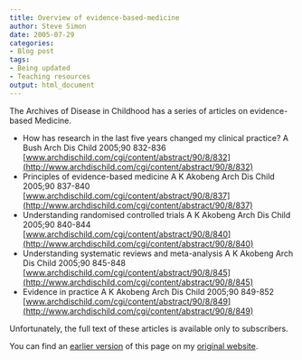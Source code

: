```yaml
---
title: Overview of evidence-based-medicine
author: Steve Simon
date: 2005-07-29
categories:
- Blog post
tags:
- Being updated
- Teaching resources
output: html_document
---
```

The Archives of Disease in Childhood has a series of articles on
evidence-based Medicine.

- How has research in the last five years changed my clinical
practice? A Bush Arch Dis Child 2005;90 832-836
[www.archdischild.com/cgi/content/abstract/90/8/832](http://www.archdischild.com/cgi/content/abstract/90/8/832)
- Principles of evidence-based medicine A K Akobeng Arch Dis Child
2005;90 837-840
[www.archdischild.com/cgi/content/abstract/90/8/837](http://www.archdischild.com/cgi/content/abstract/90/8/837)
- Understanding randomised controlled trials A K Akobeng Arch Dis
Child 2005;90 840-844
[www.archdischild.com/cgi/content/abstract/90/8/840](http://www.archdischild.com/cgi/content/abstract/90/8/840)
- Understanding systematic reviews and meta-analysis A K Akobeng Arch
Dis Child 2005;90 845-848
[www.archdischild.com/cgi/content/abstract/90/8/845](http://www.archdischild.com/cgi/content/abstract/90/8/845)
- Evidence in practice A K Akobeng Arch Dis Child 2005;90 849-852
[www.archdischild.com/cgi/content/abstract/90/8/849](http://www.archdischild.com/cgi/content/abstract/90/8/849)

Unfortunately, the full text of these articles is available only to
subscribers.

You can find an [earlier version][sim1] of this page on my [original website][sim2].


[sim1]: http://www.pmean.com/05/EvidenceBasedMedicine.html
[sim2]: http://www.pmean.com/original_site.html
